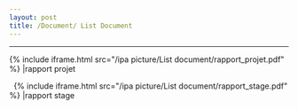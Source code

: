 ```yaml
---
layout: post
title: /Document/ List Document
---
```



----

{% include iframe.html src="/ipa picture/List document/rapport_projet.pdf" %}
|rapport projet

&nbsp;
{% include iframe.html src="/ipa picture/List document/rapport_stage.pdf" %}
|rapport stage

&nbsp;


